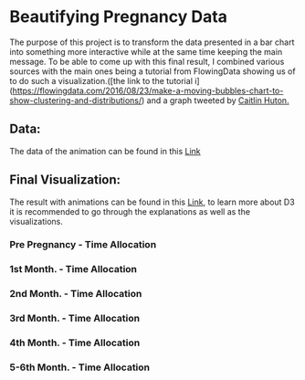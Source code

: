 # Beautifying Pregnancy Data

The purpose of this project is to transform the data presented in a bar chart into something more interactive while at the same time keeping the main message. To be able to come up with this final result, I combined various sources with the main ones being a tutorial from FlowingData showing us of to do such a visualization.([the link to the tutorial i] (https://flowingdata.com/2016/08/23/make-a-moving-bubbles-chart-to-show-clustering-and-distributions/) and a graph tweeted by [Caitlin Huton.](https://twitter.com/beeonaposy/status/1215830967719485441)

## Data:
The data of the animation can be found in this [Link](https://gist.githubusercontent.com/mohamedkhanafer/c98be5b6981264a6d8054a0ae0436898/raw/e620fb6a09bd9a0e8f501d2de4ba93104622610c/gistfile1.txt)

## Final Visualization: 
The result with animations can be found in this [Link](https://blockbuilder.org/BegonaFrigolet/b3006c70427e0a58f2b43bc44dcc3bc1), to learn more about D3 it is recommended to go through the explanations as well as the visualizations. 

### Pre Pregnancy - Time Allocation

### 1st Month.    -  Time Allocation

### 2nd Month.    -  Time Allocation

### 3rd Month.    -  Time Allocation

### 4th Month.    -  Time Allocation

### 5-6th Month.  -  Time Allocation
